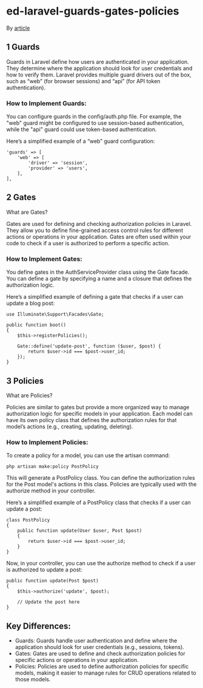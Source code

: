 # ed-laravel-guards-gates-policies
By [article](https://sagardhiman021.medium.com/laravel-guards-gates-and-policies-understanding-implementation-and-key-differences-5d56186603c7)

## 1 Guards

Guards in Laravel define how users are authenticated in your application. They determine where the application should look for user credentials and how to verify them. Laravel provides multiple guard drivers out of the box, such as “web” (for browser sessions) and “api” (for API token authentication).

### How to Implement Guards:

You can configure guards in the config/auth.php file. For example, the "web" guard might be configured to use session-based authentication, while the "api" guard could use token-based authentication.

Here’s a simplified example of a “web” guard configuration:

```
'guards' => [
    'web' => [
        'driver' => 'session',
        'provider' => 'users',
    ],
],
```

## 2 Gates

What are Gates?

Gates are used for defining and checking authorization policies in Laravel. They allow you to define fine-grained access control rules for different actions or operations in your application. Gates are often used within your code to check if a user is authorized to perform a specific action.

### How to Implement Gates:

You define gates in the AuthServiceProvider class using the Gate facade. You can define a gate by specifying a name and a closure that defines the authorization logic.

Here’s a simplified example of defining a gate that checks if a user can update a blog post:

```
use Illuminate\Support\Facades\Gate;

public function boot()
{
    $this->registerPolicies();

    Gate::define('update-post', function ($user, $post) {
        return $user->id === $post->user_id;
    });
}
```

## 3 Policies

What are Policies?

Policies are similar to gates but provide a more organized way to manage authorization logic for specific models in your application. Each model can have its own policy class that defines the authorization rules for that model’s actions (e.g., creating, updating, deleting).

### How to Implement Policies:

To create a policy for a model, you can use the artisan command:

```
php artisan make:policy PostPolicy
```

This will generate a PostPolicy class. You can define the authorization rules for the Post model's actions in this class. Policies are typically used with the authorize method in your controller.

Here’s a simplified example of a PostPolicy class that checks if a user can update a post:

```
class PostPolicy
{
    public function update(User $user, Post $post)
    {
        return $user->id === $post->user_id;
    }
}
```

Now, in your controller, you can use the authorize method to check if a user is authorized to update a post:

```
public function update(Post $post)
{
    $this->authorize('update', $post);

    // Update the post here
}
```

## Key Differences:
- Guards: Guards handle user authentication and define where the application should look for user credentials (e.g., sessions, tokens).
- Gates: Gates are used to define and check authorization policies for specific actions or operations in your application.
- Policies: Policies are used to define authorization policies for specific models, making it easier to manage rules for CRUD operations related to those models.
